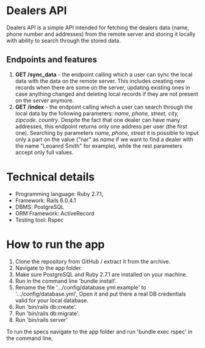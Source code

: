 # Dealers API
Dealers API is a simple API intended for fetching the dealers data (name, phone number and addresses) from the remote server and storing it locally with ability to search through the stored data.

## Endpoints and features
 1. **GET   /sync_data** - the endpoint calling which a user can sync the local data with the data on the remote server. This includes creating new records when there are some on the server, updating existing ones in case anything changed and deleting local records if they are not present on the server anymore.
 2. **GET  /index** - the endpoint calling which a user can search through the local data by the following parameters: *name, phone, street, city, zipcode. country*. Despite the fact that one dealer can have many addresses, this endpoint returns only one address per user (the first one). Searching by parameters *name, phone, street* it is possible to input only a part on the value ("nar" as *name* if we want to find a dealer with the name "Leoanrd Smith" for example), while the rest parameters accept only full values.

# Technical details
* Programming language: Ruby 2.7.1,
* Framework: Rails 6.0.4.1
* DBMS: PostgreSQL
* ORM Framework: ActiveRecord
* Testing tool: Rspec

# How to run the app

 1. Clone the repository from GitHub / extract it from the archive.
 2. Navigate to the app folder.
 3. Make sure PostgreSQL and Ruby 2.7.1 are installed on your machine.
 4. Run in the command line 'bundle install'.
 5. Rename the file '.../config/database.yml.example' to '.../config/database.yml', Open it and put there a real DB credentials valid for your local database.
 6. Run 'bin/rails db:create'.
 7. Run 'bin/rails db:migrate'.
 8. Run 'bin/rails server'

To run the specs navigate to the app folder and run 'bundle exec rspec' in the command line,
